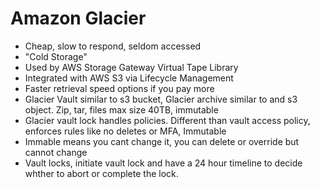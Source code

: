 # Amazon Glacier #
- Cheap, slow to respond, seldom accessed
- "Cold Storage"
- Used by AWS Storage Gateway Virtual Tape Library
- Integrated with AWS S3 via Lifecycle Management
- Faster retrieval speed options if you pay more
- Glacier Vault similar to s3 bucket, Glacier archive similar to and s3 object. Zip, tar, files max size 40TB, immutable
- Glacier vault lock handles policies.  Different than vault access policy, enforces rules like no deletes or MFA, Immutable 
- Immable means you cant change it, you can delete or override but cannot change 
- Vault locks, initiate vault lock and have a 24 hour timeline to decide whther to abort or complete the lock.


